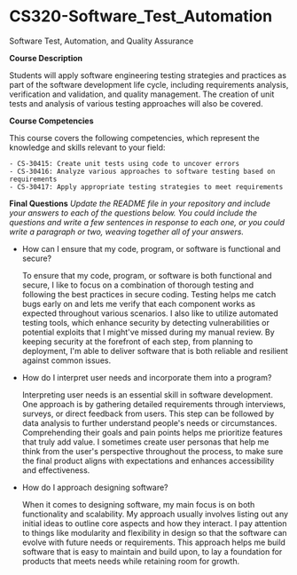 # CS320-Software_Test_Automation
Software Test, Automation, and Quality Assurance

**Course Description**

Students will apply software engineering testing strategies and practices as part of the software development life cycle, including requirements analysis, verification and validation, and quality management. The creation of unit tests and analysis of various testing approaches will also be covered.

**Course Competencies**

This course covers the following competencies, which represent the knowledge and skills relevant to your field:

    - CS-30415: Create unit tests using code to uncover errors
    - CS-30416: Analyze various approaches to software testing based on requirements
    - CS-30417: Apply appropriate testing strategies to meet requirements

**Final Questions**
_Update the README file in your repository and include your answers to each of the questions below. You could include the questions and write a few sentences in response to each one, or you could write a paragraph or two, weaving together all of your answers._

* How can I ensure that my code, program, or software is functional and secure?

  To ensure that my code, program, or software is both functional and secure, I like to focus on a combination of thorough testing and following the best practices in secure coding. Testing helps me catch bugs early on and lets me verify that each component works as expected throughout various scenarios. I also like to utilize automated testing tools, which enhance security by detecting vulnerabilities or potential exploits that I might've missed during my manual review. By keeping security at the forefront of each step, from planning to deployment, I'm able to deliver software that is both reliable and resilient against common issues.

* How do I interpret user needs and incorporate them into a program?
  
  Interpreting user needs is an essential skill in software development. One approach is by gathering detailed requirements through interviews, surveys, or direct feedback from users. This step can be followed by data analysis to further understand people's needs or circumstances. Comprehending their goals and pain points helps me prioritize features that truly add value. I sometimes create user personas that help me think from the user's perspective throughout the process, to make sure the final product aligns with expectations and enhances accessibility and effectiveness.

* How do I approach designing software?

    When it comes to designing software, my main focus is on both functionality and scalability. My approach usually involves listing out any initial ideas to outline core aspects and how they interact. I pay attention to things like modularity and flexibility in design so that the software can evolve with future needs or requirements. This approach helps me build software that is easy to maintain and build upon, to lay a foundation for products that meets needs while retaining room for growth.
